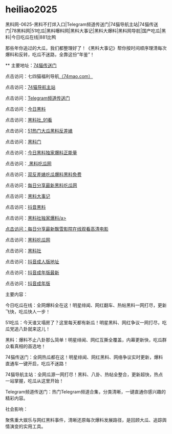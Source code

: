 # heiliao2025
黑料网-0625-黑料不打烊入口|Telegram频道传送门|74猫导航主站|74猫传送门|78黑料网|51吃瓜|黑料曝料网|黑料大事记|黑料大爆料|黑料网导航|国产吃瓜|黑料|今日吃瓜在线|881比鸭

那些年你追过的大瓜，我们都整理好了！《黑料大事记》帮你按时间顺序理清每次爆料和反转，吃瓜不迷路，全靠这份“年鉴”！

** 主要地址：<a href="https://74mao.com/">74猫传送门</a>

点击访问：七四猫福利导航<a href="https://74mao.com/">（74mao.com）</a>

点击访问：<a href="https://74mao.com/">74猫导航主站</a>

点击访问：<a href="https://74mao.com/">Telegram频道传送门</a>

点击访问：<a href="https://hl401.pages.dev/">今日黑料</a>

点击访问：<a href="https://hl405.pages.dev/">黑料社_91看</a>

点击访问：<a href="https://hl411.pages.dev/">51热门大瓜黑料反差婊</a>

点击访问：<a href="https://hl403.pages.dev/">黑料门</a>

点击访问：<a href="https://hl373.pages.dev/">今日黑料独家爆料正能量</a>

点击访问：<a href="https://hl374.pages.dev/"> 黑料吃瓜网</a>

点击访问：<a href="https://hl413.pages.dev/">双反差婊吃瓜爆料黑料免费</a>

点击访问：<a href="https://hl412.pages.dev/">每日分享最新黑料吃瓜网</a>

点击访问：<a href="https://hl415.pages.dev/">黑料大事记</a>

点击访问：<a href="https://hl386.pages.dev/">抖音黑料</a>

点击访问：<a href="https://hl417.pages.dev/">黑料社独家爆料/a>

点击访问：<a href="https://hl389.pages.dev/">每日分享最新飘雪影院在线观看高清电影</a>

点击访问：<a href="https://hl404.pages.dev/">黑料吃瓜网</a>

点击访问：<a href="https://cg10-1.pages.dev/">黑料社</a>

点击访问：<a href="https://dy1-08.pages.dev/">抖音成人版地址</a>

点击访问：<a href="https://dy4-14.pages.dev/">抖音成年版最新</a>

点击访问：<a href="https://dy4-16.pages.dev/">抖音成年版</a>

主要内容：

今日吃瓜在线：全网爆料全在这！明星绯闻、网红翻车、热帖黑料一网打尽，更新飞快，吃瓜快人一步！

51吃瓜：今天谁又塌房了？这里每天都有新瓜！明星黑料、网红争议一网打尽，吃瓜党追八卦就来这儿！

黑料：爆料不止八卦那么简单！明星绯闻、网红互撕全覆盖，内幕更新快，吃瓜群众看真相的首选地！

74猫传送门：全网热瓜都在这！明星绯闻、网红黑料、网络争议实时更新，爆料直通车一键开启，吃瓜不迷路！

74猫导航主站：全网瓜源一网打尽！黑料、八卦、热帖全整合，更新超快，热点一站掌握，吃瓜从这里开始！

Telegram频道传送门：热门Telegram频道合集，分类清晰，一键直通你感兴趣的精彩内容。

社会影响：

聚焦重大娱乐与网红黑料事件，清晰还原每次爆料发展路径，是回顾大瓜、追踪舆情演变的实用工具。

<span style="display:none;">[Canonical link](）</span>

